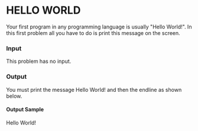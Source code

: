 # HELLO WORLD
Your first program in any programming language is usually "Hello World!". In this first problem all you have to do is print this message on the screen.

### Input
This problem has no input.
### Output
You must print the message Hello World! and then the endline as shown below.  

#### Output Sample
Hello World!